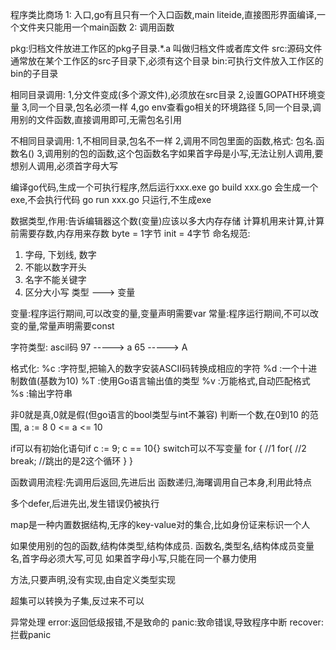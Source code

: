 程序类比商场
1: 入口,go有且只有一个入口函数,main
    liteide,直接图形界面编译,一个文件夹只能用一个main函数
2: 调用函数

pkg:归档文件放进工作区的pkg子目录.*.a 叫做归档文件或者库文件
src:源码文件通常放在某个工作区的src子目录下,必须有这个目录
bin:可执行文件放入工作区的bin的子目录

相同目录调用:
1,分文件变成(多个源文件),必须放在src目录
2,设置GOPATH环境变量
3,同一个目录,包名必须一样
4,go env查看go相关的环境路径
5,同一个目录,调用别的文件函数,直接调用即可,无需包名引用

不相同目录调用:
1,不相同目录,包名不一样
2,调用不同包里面的函数,格式: 包名.函数名()
3,调用别的包的函数,这个包函数名字如果首字母是小写,无法让别人调用,要想别人调用,必须首字母大写

编译go代码,生成一个可执行程序,然后运行xxx.exe
go build xxx.go 会生成一个exe,不会执行代码
go run xxx.go   只运行,不生成exe

数据类型,作用:告诉编辑器这个数(变量)应该以多大内存存储
计算机用来计算,计算前需要存数,内存用来存数
byte = 1字节  init = 4字节 
命名规范:
1) 字母, 下划线, 数字
2) 不能以数字开头
3) 名字不能关键字
4) 区分大小写
类型     --->    变量

变量:程序运行期间,可以改变的量,变量声明需要var
常量:程序运行期间,不可以改变的量,常量声明需要const

字符类型:
ascil码
97 -----> a
65 -----> A

格式化:
%c :字符型,把输入的数字安装ASCII码转换成相应的字符
%d :一个十进制数值(基数为10)
%T :使用Go语言输出值的类型
%v :万能格式,自动匹配格式
%s :输出字符串

非0就是真,0就是假(但go语言的bool类型与int不兼容)
判断一个数,在0到10 的范围,
a := 8
0 <= a <= 10

if可以有初始化语句if c := 9; c == 10{}
switch可以不写变量
for {  //1
    for{  //2
        break;  //跳出的是2这个循环
    }
}

函数调用流程:先调用后返回,先进后出
函数递归,海曙调用自己本身,利用此特点

多个defer,后进先出,发生错误仍被执行

map是一种内置数据结构,无序的key-value对的集合,比如身份证来标识一个人

如果使用别的包的函数,结构体类型,结构体成员. 函数名,类型名,结构体成员变量名,首字母必须大写,可见
如果首字母小写,只能在同一个暴力使用

方法,只要声明,没有实现,由自定义类型实现

超集可以转换为子集,反过来不可以

异常处理
error:返回低级报错,不是致命的
panic:致命错误,导致程序中断
recover:拦截panic